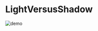 # LightVersusShadow
![demo](https://user-images.githubusercontent.com/5356935/47922809-49232e00-defb-11e8-9aba-a87cfa2bb992.png)
